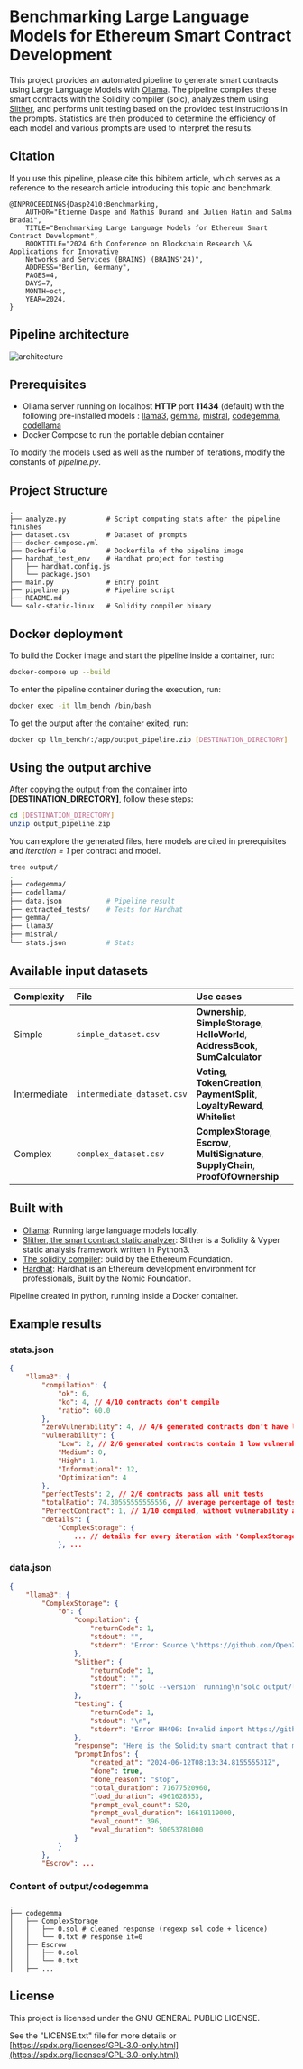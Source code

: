 # Benchmarking Large Language Models for Ethereum Smart Contract Development
This project provides an automated pipeline to generate smart contracts using Large Language Models with [Ollama](https://www.ollama.com/). The pipeline compiles these smart contracts with the Solidity compiler (solc), analyzes them using [Slither](https://github.com/crytic/slither), and performs unit testing based on the provided test instructions in the prompts. Statistics are then produced to determine the efficiency of each model and various prompts are used to interpret the results.

## Citation

If you use this pipeline, please cite this bibitem article, which serves as a reference to the research article introducing this topic and benchmark.
```
@INPROCEEDINGS{Dasp2410:Benchmarking,
    AUTHOR="Etienne Daspe and Mathis Durand and Julien Hatin and Salma Bradai",
    TITLE="Benchmarking Large Language Models for Ethereum Smart Contract Development",
    BOOKTITLE="2024 6th Conference on Blockchain Research \& Applications for Innovative
    Networks and Services (BRAINS) (BRAINS'24)",
    ADDRESS="Berlin, Germany",
    PAGES=4,
    DAYS=7,
    MONTH=oct,
    YEAR=2024,
}
```


## Pipeline architecture
![architecture](architecture.jpg)


## Prerequisites
- Ollama server running on localhost __HTTP__ port __11434__ (default) with the following pre-installed models : [llama3](https://ollama.com/library/llama3), [gemma](https://ollama.com/library/gemma), [mistral](https://ollama.com/library/mistral), [codegemma](https://ollama.com/library/codegemma), [codellama](https://ollama.com/library/codellama)
- Docker Compose to run the portable debian container

To modify the models used as well as the number of iterations, modify the constants of *pipeline.py*.

## Project Structure
```
.
├── analyze.py          # Script computing stats after the pipeline finishes
├── dataset.csv         # Dataset of prompts
├── docker-compose.yml
├── Dockerfile          # Dockerfile of the pipeline image
├── hardhat_test_env    # Hardhat project for testing
│   ├── hardhat.config.js
│   └── package.json
├── main.py             # Entry point
├── pipeline.py         # Pipeline script
├── README.md
└── solc-static-linux   # Solidity compiler binary
```

## Docker deployment
To build the Docker image and start the pipeline inside a container, run:
```bash
docker-compose up --build
```

To enter the pipeline container during the execution, run:
```bash
docker exec -it llm_bench /bin/bash
```

To get the output after the container exited, run:
```bash
docker cp llm_bench/:/app/output_pipeline.zip [DESTINATION_DIRECTORY]
```

## Using the output archive
After copying the output from the container into **[DESTINATION_DIRECTORY]**, follow these steps:
```bash
cd [DESTINATION_DIRECTORY]
unzip output_pipeline.zip
```

You can explore the generated files, here models are cited in prerequisites and *iteration = 1* per contract and model. 
```bash
tree output/
.
├── codegemma/
├── codellama/
├── data.json           # Pipeline result
├── extracted_tests/    # Tests for Hardhat
├── gemma/
├── llama3/
├── mistral/
└── stats.json          # Stats
```


## Available input datasets

| Complexity | File     | Use cases                       |
| :-------- | :------- | :-------------------------------- |
| Simple      | `simple_dataset.csv` | **Ownership**, **SimpleStorage**, **HelloWorld**, **AddressBook**, **SumCalculator** |
| Intermediate| `intermediate_dataset.csv` | **Voting**, **TokenCreation**, **PaymentSplit**, **LoyaltyReward**, **Whitelist** |
| Complex     | `complex_dataset.csv` | **ComplexStorage**, **Escrow**, **MultiSignature**, **SupplyChain**, **ProofOfOwnership** |

## Built with
- [Ollama](https://github.com/ollama/ollama): Running large language models locally.
- [Slither, the smart contract static analyzer](https://github.com/crytic/slither): Slither is a Solidity & Vyper static analysis framework written in Python3.
- [The solidity compiler](https://github.com/ethereum/solc-bin): build by the Ethereum Foundation.
- [Hardhat](https://github.com/NomicFoundation/hardhat): Hardhat is an Ethereum development environment for professionals, Built by the Nomic Foundation.

Pipeline created in python, running inside a Docker container.

## Example results

### stats.json
```json
{
    "llama3": {
        "compilation": {
            "ok": 6,
            "ko": 4, // 4/10 contracts don't compile
            "ratio": 60.0
        },
        "zeroVulnerability": 4, // 4/6 generated contracts don't have low, medium, or high vulnerabilities with slither. 
        "vulnerability": {
            "Low": 2, // 2/6 generated contracts contain 1 low vulnerability
            "Medium": 0,
            "High": 1,
            "Informational": 12,
            "Optimization": 4
        },
        "perfectTests": 2, // 2/6 contracts pass all unit tests
        "totalRatio": 74.30555555555556, // average percentage of tests passed by contracts (among contracts that compile).
        "PerfectContract": 1, // 1/10 compiled, without vulnerability and passed all the tests.
        "details": {
            "ComplexStorage": {
                ... // details for every iteration with 'ComplexStorage'
            }, ...
```

### data.json
```json
{
    "llama3": {
        "ComplexStorage": {
            "0": {
                "compilation": {
                    "returnCode": 1,
                    "stdout": "",
                    "stderr": "Error: Source \"https://github.com/OpenZeppelin/openzeppelin-solidity/contracts/access/Ownable.sol\" not found: File not found. Searched the following locations: \"\".\n --> output/llama3/ComplexStorage/0.sol:4:1:\n  |\n4 | import \"https://github.com/OpenZeppelin/openzeppelin-solidity/contracts/access/Ownable.sol\";\n  | ^^^^^^^^^^^^^^^^^^^^^^^^^^^^^^^^^^^^^^^^^^^^^^^^^^^^^^^^^^^^^^^^^^^^^^^^^^^^^^^^^^^^^^^^^^^^\n\n"
                },
                "slither": {
                    "returnCode": 1,
                    "stdout": "",
                    "stderr": "'solc --version' running\n'solc output/llama3/ComplexStorage/0.sol --combined-json abi,ast,bin,bin-runtime,srcmap,srcmap-runtime,userdoc,devdoc,hashes --allow-paths .,/app/output/llama3/ComplexStorage' running\nCompilation warnings/errors on output/llama3/ComplexStorage/0.sol:\nError: Source \"https://github.com/OpenZeppelin/openzeppelin-solidity/contracts/access/Ownable.sol\" not found: File not found. Searched the following locations: \"\".\n --> output/llama3/ComplexStorage/0.sol:4:1:\n  |\n4 | import \"https://github.com/OpenZeppelin/openzeppelin-solidity/contracts/access/Ownable.sol\";\n  | ^^^^^^^^^^^^^^^^^^^^^^^^^^^^^^^^^^^^^^^^^^^^^^^^^^^^^^^^^^^^^^^^^^^^^^^^^^^^^^^^^^^^^^^^^^^^\n\n\nTraceback (most recent call last):\n  File \"/app/venv/lib/python3.11/site-packages/crytic_compile/platform/solc.py\", line 582, in _run_solc\n    ret: Dict = json.loads(stdout)\n                ^^^^^^^^^^^^^^^^^^\n  File \"/usr/lib/python3.11/json/__init__.py\", line 346, in loads\n    return _default_decoder.decode(s)\n           ^^^^^^^^^^^^^^^^^^^^^^^^^^\n  File \"/usr/lib/python3.11/json/decoder.py\", line 337, in decode\n    obj, end = self.raw_decode(s, idx=_w(s, 0).end())\n               ^^^^^^^^^^^^^^^^^^^^^^^^^^^^^^^^^^^^^^\n  File \"/usr/lib/python3.11/json/decoder.py\", line 355, in raw_decode\n    raise JSONDecodeError(\"Expecting value\", s, err.value) from None\njson.decoder.JSONDecodeError: Expecting value: line 1 column 1 (char 0)\n\nDuring handling of the above exception, another exception occurred:\n\nTraceback (most recent call last):\n  File \"/app/venv/bin/slither\", line 8, in <module>\n    sys.exit(main())\n             ^^^^^^\n  File \"/app/venv/lib/python3.11/site-packages/slither/__main__.py\", line 753, in main\n    main_impl(all_detector_classes=detectors, all_printer_classes=printers)\n  File \"/app/venv/lib/python3.11/site-packages/slither/__main__.py\", line 859, in main_impl\n    ) = process_all(filename, args, detector_classes, printer_classes)\n        ^^^^^^^^^^^^^^^^^^^^^^^^^^^^^^^^^^^^^^^^^^^^^^^^^^^^^^^^^^^^^^\n  File \"/app/venv/lib/python3.11/site-packages/slither/__main__.py\", line 96, in process_all\n    compilations = compile_all(target, **vars(args))\n                   ^^^^^^^^^^^^^^^^^^^^^^^^^^^^^^^^^\n  File \"/app/venv/lib/python3.11/site-packages/crytic_compile/crytic_compile.py\", line 722, in compile_all\n    compilations.append(CryticCompile(target, **kwargs))\n                        ^^^^^^^^^^^^^^^^^^^^^^^^^^^^^^^\n  File \"/app/venv/lib/python3.11/site-packages/crytic_compile/crytic_compile.py\", line 211, in __init__\n    self._compile(**kwargs)\n  File \"/app/venv/lib/python3.11/site-packages/crytic_compile/crytic_compile.py\", line 633, in _compile\n    self._platform.compile(self, **kwargs)\n  File \"/app/venv/lib/python3.11/site-packages/crytic_compile/platform/solc.py\", line 151, in compile\n    targets_json = _get_targets_json(compilation_unit, self._target, **kwargs)\n                   ^^^^^^^^^^^^^^^^^^^^^^^^^^^^^^^^^^^^^^^^^^^^^^^^^^^^^^^^^^^\n  File \"/app/venv/lib/python3.11/site-packages/crytic_compile/platform/solc.py\", line 280, in _get_targets_json\n    return _run_solc(\n           ^^^^^^^^^^\n  File \"/app/venv/lib/python3.11/site-packages/crytic_compile/platform/solc.py\", line 586, in _run_solc\n    raise InvalidCompilation(f\"Invalid solc compilation {stderr}\")\ncrytic_compile.platform.exceptions.InvalidCompilation: Invalid solc compilation Error: Source \"https://github.com/OpenZeppelin/openzeppelin-solidity/contracts/access/Ownable.sol\" not found: File not found. Searched the following locations: \"\".\n --> output/llama3/ComplexStorage/0.sol:4:1:\n  |\n4 | import \"https://github.com/OpenZeppelin/openzeppelin-solidity/contracts/access/Ownable.sol\";\n  | ^^^^^^^^^^^^^^^^^^^^^^^^^^^^^^^^^^^^^^^^^^^^^^^^^^^^^^^^^^^^^^^^^^^^^^^^^^^^^^^^^^^^^^^^^^^^\n\n\n"
                },
                "testing": {
                    "returnCode": 1,
                    "stdout": "\n",
                    "stderr": "Error HH406: Invalid import https://github.com/OpenZeppelin/openzeppelin-solidity/contracts/access/Ownable.sol from contracts/contract.sol. Hardhat doesn't support imports via https.\nHardhatError: HH406: Invalid import https://github.com/OpenZeppelin/openzeppelin-solidity/contracts/access/Ownable.sol from contracts/contract.sol. Hardhat doesn't support imports via https.\n    at Resolver.resolveImport (/app/hardhat_test_env/node_modules/hardhat/src/internal/solidity/resolver.ts:133:13)\n    at /app/hardhat_test_env/node_modules/hardhat/src/internal/solidity/dependencyGraph.ts:188:28\n    at async Promise.all (index 0)\n    at DependencyGraph._addDependenciesFrom (/app/hardhat_test_env/node_modules/hardhat/src/internal/solidity/dependencyGraph.ts:186:5)\n    at async Promise.all (index 0)\n    at Function.createFromResolvedFiles (/app/hardhat_test_env/node_modules/hardhat/src/internal/solidity/dependencyGraph.ts:15:5)\n    at Environment._runTaskDefinition (/app/hardhat_test_env/node_modules/hardhat/src/internal/core/runtime-environment.ts:359:14)\n    at Environment.run (/app/hardhat_test_env/node_modules/hardhat/src/internal/core/runtime-environment.ts:192:14)\n    at SimpleTaskDefinition.action (/app/hardhat_test_env/node_modules/hardhat/src/builtin-tasks/compile.ts:1389:58)\n    at Environment._runTaskDefinition (/app/hardhat_test_env/node_modules/hardhat/src/internal/core/runtime-environment.ts:359:14)\n"
                },
                "response": "Here is the Solidity smart contract that manages and interacts with user and product data:\n```\npragma solidity ^0.8.0;\n\nimport \"https://github.com/OpenZeppelin/openzeppelin-solidity/contracts/access/Ownable.sol\";\n\ncontract ComplexStorage {\n    struct UserProfile {\n        string name;\n        uint age;\n    }\n\n    struct Product {\n        string name;\n        uint price;\n        bool isAvailable;\n    }\n\n    mapping (address => UserProfile) public userProfiles;\n    mapping (uint => Product) public products;\n\n    event NewUserRegistered(address indexed user);\n    event NewProductAdded(string indexed productName, uint indexed productPrice);\n\n    address public owner;\n\n    constructor() {\n        owner = msg.sender;\n    }\n\n    function registerUser(string memory _name, uint _age) public {\n        require(msg.sender != address(0), \"Only valid addresses can register\");\n        userProfiles[msg.sender] = UserProfile(_name, _age);\n        emit NewUserRegistered(msg.sender);\n    }\n\n    function getUserProfile(address _userAddress) public view returns (string memory, uint) {\n        require(userProfiles[_userAddress].name != \"\", \"User profile not found\");\n        return (userProfiles[_userAddress].name, userProfiles[_userAddress].age);\n    }\n\n    function addProduct(string memory _productName, uint _productPrice) public onlyOwner {\n        products[products.length] = Product(_productName, _productPrice, true);\n        emit NewProductAdded(_productName, _productPrice);\n    }\n\n    modifier onlyOwner() {\n        require(msg.sender == owner, \"Only the contract owner can perform this action\");\n        _;\n    }\n\n    function pause() public onlyOwner {\n        owner = address(0);\n    }\n}\n```\nNote that I used OpenZeppelin's `Ownable` contract to implement the `onlyOwner` modifier. This allows us to restrict certain functions to be called only by the contract owner.",
                "promptInfos": {
                    "created_at": "2024-06-12T08:13:34.815555531Z",
                    "done": true,
                    "done_reason": "stop",
                    "total_duration": 71677520960,
                    "load_duration": 4961628553,
                    "prompt_eval_count": 520,
                    "prompt_eval_duration": 16619119000,
                    "eval_count": 396,
                    "eval_duration": 50053781000
                }
            }
        },
        "Escrow": ...
```

### Content of output/codegemma
 ```
 .
├── codegemma
│   ├── ComplexStorage
│   │   ├── 0.sol # cleaned response (regexp sol code + licence)
│   │   └── 0.txt # response it=0
│   ├── Escrow
│   │   ├── 0.sol
│   │   └── 0.txt
│   ├── ...
```

## License
This project is licensed under the GNU GENERAL PUBLIC LICENSE.

See the "LICENSE.txt" file for more details or [https://spdx.org/licenses/GPL-3.0-only.html](https://spdx.org/licenses/GPL-3.0-only.html)
